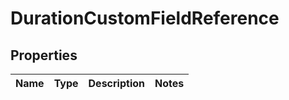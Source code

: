 
# DurationCustomFieldReference

## Properties
Name | Type | Description | Notes
------------ | ------------- | ------------- | -------------



